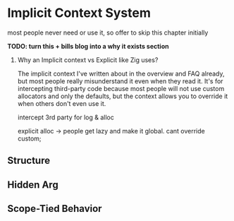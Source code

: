 # Implicit Context System

most people never need or use it, so offer to skip this chapter initially

**TODO: turn this + bills blog into a why it exists section**

1. Why an Implicit context vs Explicit like Zig uses?

    The implicit context I've written about in the overview and FAQ already, but most people really misunderstand it even when they read it. It's for intercepting third-party code because most people will not use custom allocators and only the defaults, but the context allows you to override it when others don't even use it.

    intercept 3rd party for log & alloc

    explicit alloc -> people get lazy and make it global. cant override custom;

## Structure

## Hidden Arg

## Scope-Tied Behavior
